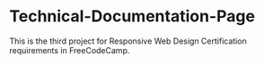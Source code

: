 # Technical-Documentation-Page
This is the third project for Responsive Web Design Certification requirements in FreeCodeCamp.
